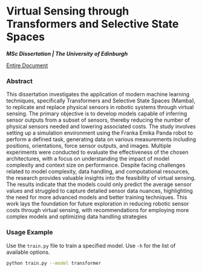 # Virtual Sensing through Transformers and Selective State Spaces
***MSc Dissertation | The University of Edinburgh***

[Entire Document](Virtual_Sensing.pdf)

### Abstract

This dissertation investigates the application of modern machine learning techniques,
specifically Transformers and Selective State Spaces (Mamba), to replicate and replace
physical sensors in robotic systems through virtual sensing. The primary objective is to
develop models capable of inferring sensor outputs from a subset of sensors, thereby
reducing the number of physical sensors needed and lowering associated costs. The
study involves setting up a simulation environment using the Franka Emika Panda robot
to perform a defined task, generating data on various measurements including positions,
orientations, force sensor outputs, and images. Multiple experiments were conducted to
evaluate the effectiveness of the chosen architectures, with a focus on understanding the
impact of model complexity and context size on performance. Despite facing challenges
related to model complexity, data handling, and computational resources, the research
provides valuable insights into the feasibility of virtual sensing. The results indicate
that the models could only predict the average sensor values and struggled to capture
detailed sensor data nuances, highlighting the need for more advanced models and better
training techniques. This work lays the foundation for future exploration in reducing
robotic sensor costs through virtual sensing, with recommendations for employing more
complex models and optimizing data handling strategies

### Usage Example

Use the `train.py` file to train a specified model. Use `-h` for the list of available options.

```bash
python train.py --model transformer
```